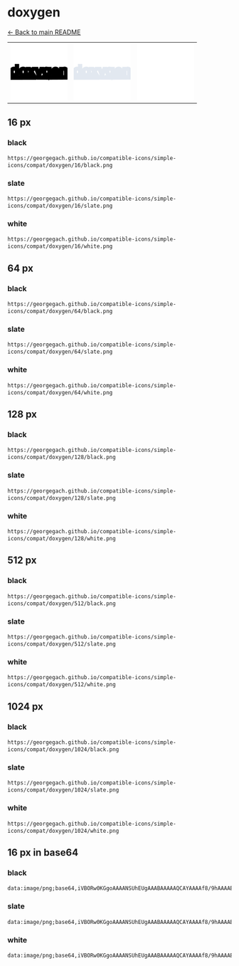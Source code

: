 # doxygen

[← Back to main README](../../README.md)

<table><tr>
  <td><img src="./128/black.png" width="128" alt="doxygen black icon" /></td>
  <td><img src="./128/slate.png" width="128" alt="doxygen slate icon" /></td>
  <td><img src="./128/white.png" width="128" alt="doxygen white icon" /></td>
</tr></table>

## 16 px

### black
```
https://georgegach.github.io/compatible-icons/simple-icons/compat/doxygen/16/black.png
```

### slate
```
https://georgegach.github.io/compatible-icons/simple-icons/compat/doxygen/16/slate.png
```

### white
```
https://georgegach.github.io/compatible-icons/simple-icons/compat/doxygen/16/white.png
```

## 64 px

### black
```
https://georgegach.github.io/compatible-icons/simple-icons/compat/doxygen/64/black.png
```

### slate
```
https://georgegach.github.io/compatible-icons/simple-icons/compat/doxygen/64/slate.png
```

### white
```
https://georgegach.github.io/compatible-icons/simple-icons/compat/doxygen/64/white.png
```

## 128 px

### black
```
https://georgegach.github.io/compatible-icons/simple-icons/compat/doxygen/128/black.png
```

### slate
```
https://georgegach.github.io/compatible-icons/simple-icons/compat/doxygen/128/slate.png
```

### white
```
https://georgegach.github.io/compatible-icons/simple-icons/compat/doxygen/128/white.png
```

## 512 px

### black
```
https://georgegach.github.io/compatible-icons/simple-icons/compat/doxygen/512/black.png
```

### slate
```
https://georgegach.github.io/compatible-icons/simple-icons/compat/doxygen/512/slate.png
```

### white
```
https://georgegach.github.io/compatible-icons/simple-icons/compat/doxygen/512/white.png
```

## 1024 px

### black
```
https://georgegach.github.io/compatible-icons/simple-icons/compat/doxygen/1024/black.png
```

### slate
```
https://georgegach.github.io/compatible-icons/simple-icons/compat/doxygen/1024/slate.png
```

### white
```
https://georgegach.github.io/compatible-icons/simple-icons/compat/doxygen/1024/white.png
```

## 16 px in base64

### black
```
data:image/png;base64,iVBORw0KGgoAAAANSUhEUgAAABAAAAAQCAYAAAAf8/9hAAAABmJLR0QA/wD/AP+gvaeTAAAAfklEQVQ4je3OPQ5BYRCF4edDQWIZGoXKemzKAmxKYQsKkZAgwb2fZia5lQTR3TeZzN+ZyaHnZ4aR5yi4fvqgYIU1NjhgH7tp9GNMIu+wwBYzPOCJO1qcO/UJDWrELebZN6iDcJFuCnKWR8eoRx1txQU1hV9TsHyzb8NRzz95ARCFIV3J1h4PAAAAAElFTkSuQmCC
```

### slate
```
data:image/png;base64,iVBORw0KGgoAAAANSUhEUgAAABAAAAAQCAYAAAAf8/9hAAAABmJLR0QA/wD/AP+gvaeTAAAAwElEQVQ4je2QMU5CURREz9z/Ej/xGyt2QGNh53bclAtgUxS2GBOQhIjJl0gC746FgjYWEkpOOXPnTjJw5jRMZ/3NfN4Pj8nqaba6VxMPZI4tLWW/AKiJzlmXTZS2Vg8oamU/Un1LowkwsutWz4u3na0EF+F3K1pnFkm9oEsTEhg2ggtA3+UJRNgHQYBkhyQZbPgI6dXGQuVX2IY14AIEOACMOn6+XX9pvpTY3x5swRVAcXL310AuTu0Ux4x75h98AjBGUO6hbgPXAAAAAElFTkSuQmCC
```

### white
```
data:image/png;base64,iVBORw0KGgoAAAANSUhEUgAAABAAAAAQCAYAAAAf8/9hAAAABmJLR0QA/wD/AP+gvaeTAAAAiklEQVQ4je3PPUoDYRSF4ecbPlAhbXaQxsLO7WRTLsBNWWQLKUIaFYXInDR3YKoUg+nmhcv9O/fAZeV/SPKcZLvktiXZ4w3vOOFYu031j3iqfMALPrDDpSX5w4iOrxJ2fJbJUIa/eECrfsQwzAatYpoFPzhX3Wfa4BtpSbLk94mO1xv7cfbCyr24Ag/SJbTTKSeSAAAAAElFTkSuQmCC
```

